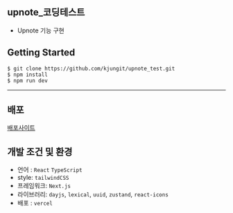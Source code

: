 ## upnote_코딩테스트
- Upnote 기능 구현

  
## Getting Started

```
$ git clone https://github.com/kjungit/upnote_test.git
$ npm install
$ npm run dev
```

---
## 배포
[배포사이트](https://upnote-test.vercel.app/)

## 개발 조건 및 환경
- 언어 : `React` `TypeScript`
- style: `tailwindCSS`
- 프레임워크: `Next.js`
- 라이브러리: `dayjs`, `lexical`, `uuid`, `zustand`, `react-icons`
- 배포 : `vercel`
